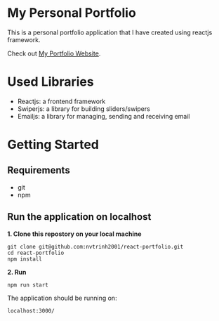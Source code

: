 # My Personal Portfolio

This is a personal portfolio application that I have created using reactjs framework.

Check out [My Portfolio Website](https://trinhnguyen.vercel.app).

# Used Libraries

- Reactjs: a frontend framework
- Swiperjs: a library for building sliders/swipers
- Emailjs: a library for managing, sending and receiving email

# Getting Started

## Requirements

- git
- npm

## Run the application on localhost

**1. Clone this repostory on your local machine**

```
git clone git@github.com:nvtrinh2001/react-portfolio.git
cd react-portfolio
npm install
```

**2. Run**

```
npm run start
```

The application should be running on:

```
localhost:3000/
```
